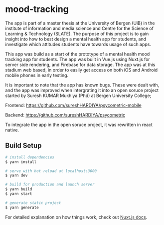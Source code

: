 # mood-tracking

The app is part of a master thesis at the University of Bergen (UiB) in the institute of information and media science
and Centre for the Science of Learning & Technology (SLATE). The purpose of this project is to gain insight into how to best design a mental health app for
students, and investigate which attitudes students have towards usage of such apps.

This app was build as a start of the prototype of a mental health mood tracking app for students. 
The app was built in Vue.js using Nuxt.js for server side rendering, and Firebase for data storage. 
The app was at this stadium web based, in order to easily get access on both iOS and Android mobile phones in early testing.

It is important to note that the app has known bugs. These were dealt with, and the app was improved when 
intergrating it into an open soruce project started by Suresh KUMAR Mukhiya (Phd) at Bergen University College;

Frontend: https://github.com/sureshHARDIYA/psycometric-mobile

Backend: https://github.com/sureshHARDIYA/psycometric

To integrate the app in the open soruce project, it was rewritten in react native. 


## Build Setup

```bash
# install dependencies
$ yarn install

# serve with hot reload at localhost:3000
$ yarn dev

# build for production and launch server
$ yarn build
$ yarn start

# generate static project
$ yarn generate
```

For detailed explanation on how things work, check out [Nuxt.js docs](https://nuxtjs.org).
